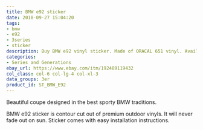 ```yaml
---
title: BMW e92 sticker
date: 2018-09-27 15:04:20
tags:
- bmw
- e92
- 3series
- sticker
description: Buy BMW e92 vinyl sticker. Made of ORACAL 651 vinyl. Available in different colors.
categories:
- Series and Generations
ebay_url: https://www.ebay.com/itm/192489119432
col_class: col-6 col-lg-4 col-xl-3
data_groups: 3er
product_id: ST_BMW_E92
---
```


Beautiful coupe designed in the best sporty BMW traditions.

<!-- more -->
<!-- {% asset_img content-image e92-bmw-sticker-window.jpg 'BMW e92 vinyl sport drift stance sticker"BMW e92 vinyl sport drift stance sticker"' %} -->

BMW e92 sticker is contour cut out of premium outdoor vinyls. It will never fade out on sun. Sticker comes with easy installation instructions. 
